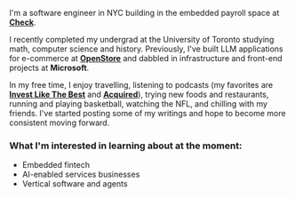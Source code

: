 I'm a software engineer in NYC building in the embedded payroll space at [<ins>**Check**</ins>](https://checkhq.com).

I recently completed my undergrad at the University of Toronto studying math, computer science and history. Previously, I've built LLM applications for e-commerce at [<ins>**OpenStore**</ins>](https://open.store) and dabbled in infrastructure  and front-end projects at **Microsoft**.

In my free time, I enjoy travelling, listening to podcasts (my favorites are [<ins>**Invest Like The Best**</ins>](https://podcasts.apple.com/ca/podcast/invest-like-the-best-with-patrick-oshaughnessy/id1154105909) and [<ins>**Acquired**</ins>](https://www.acquired.fm/)), trying new foods and restaurants, running and playing basketball, watching the NFL, and chilling with my friends.  I've started posting some of my writings and hope to become more consistent moving forward.


### What I'm interested in learning about at the moment:

  * Embedded fintech
  * AI-enabled services businesses
  * Vertical software and agents
